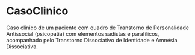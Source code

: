 # CasoClinico
Caso clínico de um paciente com quadro de Transtorno de Personalidade Antissocial (psicopatia) com elementos sadistas e parafílicos, acompanhado pelo Transtorno Dissociativo de Identidade e Amnésia Dissociativa.
